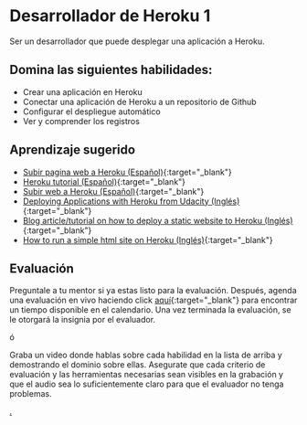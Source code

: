 # Desarrollador de Heroku 1

Ser un desarrollador que puede desplegar una aplicación a Heroku.

## Domina las siguientes habilidades:

* Crear una aplicación en Heroku
* Conectar una aplicación de Heroku a un repositorio de Github
* Configurar el despliegue automático
* Ver y comprender los registros

## Aprendizaje sugerido

* [Subir pagina web a Heroku (Español)](https://www.youtube.com/watch?v=2qkdAt9PuqQ){:target="_blank"}
* [Heroku tutorial (Español)](https://www.youtube.com/watch?v=2qkdAt9PuqQ){:target="_blank"}
* [Subir web a Heroku (Español)](https://naps.com.mx/blog/subir-mi-web-a-la-nube-usando-heroku/){:target="_blank"}
* [Deploying Applications with Heroku from Udacity (Inglés)](https://www.udacity.com/course/deploying-applications-with-heroku--ud272){:target="_blank"}
* [Blog article/tutorial on how to deploy a static website to Heroku (Inglés)](https://blog.teamtreehouse.com/deploy-static-site-heroku){:target="_blank"}
* [How to run a simple html site on Heroku (Inglés)](https://medium.com/@winnieliang/how-to-run-a-simple-html-css-javascript-application-on-heroku-4e664c541b0b){:target="_blank"}

## Evaluación

Preguntale a tu mentor si ya estas listo para la evaluación. Después, agenda una evaluación en vivo haciendo click [aquí](https://webdev.codex.academy/mastery-eval-1?badge=Cq9q8pooSYu6hyNj56SCkA){:target="_blank"} para encontrar un tiempo disponible en el calendario. Una vez terminada la evaluación, se le otorgará la insignia por el evaluador.

ó

Graba un video donde hablas sobre cada habilidad en la lista de arriba y demostrando el dominio sobre ellas. Asegurate que cada criterio de evaluación y las herramientas necesarias sean visibles en la grabación y que el audio sea lo suficientemente claro para que el evaluador no tenga problemas.

[.](level-1)